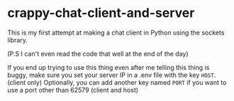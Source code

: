 # crappy-chat-client-and-server
This is my first attempt at making a chat client in Python using the sockets library.

(P.S I can't even read the code that well at the end of the day)


If you end up trying to use this thing even after me telling this thing is buggy, make sure you set your server IP in a .env file with the key `HOST`. (client only)
Optionally, you can add another key named `PORT` if you want to use a port other than 62579 (client and host)
